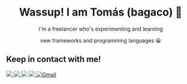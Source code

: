 <h1 align="center">Wassup! I am Tomás (bagaco) 👋</h1>

<p align="center"> I'm a freelancer who's experimenting and learning </p>
<p align="center"> new frameworks and programming languages 😀 </p>

<h2> Keep in contact with me! </h2>
<a href="https://www.instagram.com/bagaco.02/" target="_blank"> <img src="https://img.shields.io/badge/Instagram-E4405F?style=for-the-badge&logo=instagram&logoColor=white" target="_blank"> </a>
<a href="https://twitter.com/bagaco_02" target="_blank"> <img src="https://img.shields.io/badge/Twitter-1DA1F2?style=for-the-badge&logo=twitter&logoColor=white" target="_blank"> </a>
<a href="https://www.twitch.tv/bagacopt_" target="_blank"><img src="https://img.shields.io/badge/Twitch-9146FF?style=for-the-badge&logo=twitch&logoColor=white" target="_blank"></a>
<a href="https://www.linkedin.com/in/tomas-gouveia2005/" target="_blank"> <img src="https://img.shields.io/badge/LinkedIn-0077B5?style=for-the-badge&logo=linkedin&logoColor=white" target="_blank"> </a>
<a href='https://mail.google.com/mail/?view=cm&fs=1&to=tomas1234gouveia@gmail.com'> <img alt="Gmail" src='https://img.shields.io/badge/Gmail-D14836?style=for-the-badge&logo=gmail&logoColor=white'></img> </a>

